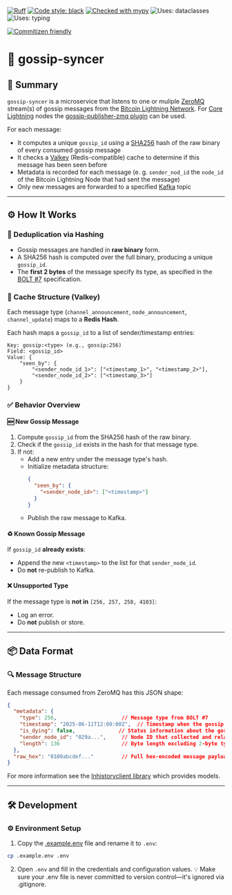 [![Ruff](https://img.shields.io/endpoint?url=https://raw.githubusercontent.com/astral-sh/ruff/main/assets/badge/v2.json)](https://github.com/astral-sh/ruff)
[![Code style: black](https://img.shields.io/badge/code%20style-black-000000.svg)](https://github.com/psf/black)
[![Checked with mypy](https://img.shields.io/badge/type%20checked-mypy-blue)](http://mypy-lang.org/)
![Uses: dataclasses](https://img.shields.io/badge/uses-dataclasses-brightgreen)
![Uses: typing](https://img.shields.io/badge/uses-typing-blue)

[![Commitizen friendly](https://img.shields.io/badge/commitizen-friendly-brightgreen.svg)](http://commitizen.github.io/cz-cli/)

# 🔄 gossip-syncer

## 🧠 Summary

`gossip-syncer` is a microservice that listens to one or muliple [ZeroMQ](https://zmq.org) stream(s) of gossip messages from the [Bitcoin Lightning Network](https://lightning.network/).
For [Core Lightning](https://corelightning.org/) nodes the [gossip-publisher-zmq plugin](https://github.com/ln-history/gossip-publisher-zmq) can be used. 

For each message:

- It computes a unique `gossip_id` using a [SHA256](https://en.wikipedia.org/wiki/SHA-2) hash of the raw binary of every consumed gossip message
- It checks a [Valkey](https://valkey.io/) (Redis-compatible) cache to determine if this message has been seen before
- Metadata is recorded for each message (e. g. `sender_nod_id` the `node_id` of the Bitcoin Lightning Node that had sent the message)
- Only new messages are forwarded to a specified [Kafka](https://kafka.apache.org/) topic

---

## ⚙️ How It Works

### 🔐 Deduplication via Hashing

- Gossip messages are handled in **raw binary** form.
- A SHA256 hash is computed over the full binary, producing a unique `gossip_id`.
- The **first 2 bytes** of the message specify its type, as specified in the [BOLT #7](https://github.com/lightning/bolts/blob/master/07-routing-gossip.md) specification.

### 🧊 Cache Structure (Valkey)

Each message type (`channel_announcement`, `node_announcement`, `channel_update`) maps to a **Redis Hash**.

Each hash maps a `gossip_id` to a list of sender/timestamp entries:

```
Key: gossip:<type> (e.g., gossip:256)
Field: <gossip_id>
Value: {
    "seen_by": {
        "<sender_node_id_1>": ["<timestamp_1>", "<timestamp_2>"],
        "<sender_node_id_2>": ["<timestamp_3>"]
    }
}
```


### ✅ Behavior Overview

#### 🆕 New Gossip Message

1. Compute `gossip_id` from the SHA256 hash of the raw binary.
2. Check if the `gossip_id` exists in the hash for that message type.
3. If not:
   - Add a new entry under the message type's hash.
   - Initialize metadata structure:
     ```json
     {
       "seen_by": {
         "<sender_node_id>": ["<timestamp>"]
       }
     }
     ```
   - Publish the raw message to Kafka.

#### ♻️ Known Gossip Message

If `gossip_id` **already exists**:

- Append the new `<timestamp>` to the list for that `sender_node_id`.
- Do **not** re-publish to Kafka.

#### ❌ Unsupported Type

If the message type is **not in** `[256, 257, 258, 4103]`:

- Log an error.
- Do **not** publish or store.

---

## 📦 Data Format

### 🔍 Message Structure

Each message consumed from ZeroMQ has this JSON shape:

```json
{
  "metadata": {
    "type": 256,                     // Message type from BOLT #7
    "timestamp": "2025-06-11T12:00:00Z",  // Timestamp when the gossip message was seen
    "is_dying": false,              // Status information about the gossip-publisher-zmq plugin (can be ignored)
    "sender_node_id": "029a...",     // Node ID that collected and relayed the message
    "length": 136                    // Byte length excluding 2-byte type prefix
  },
  "raw_hex": "0100abcdef..."         // Full hex-encoded message payload
}
```

For more information see the [lnhistoryclient library](https://pypi.org/project/lnhistoryclient/) which provides models.

---

## 🛠️ Development

### ⚙️ Environment Setup
1. Copy the [.example.env](.example.env) file and rename it to `.env`:

```bash
cp .example.env .env
```

2. Open `.env` and fill in the credentials and configuration values.
💡 Make sure your .env file is never committed to version control—it's ignored via .gitignore.
